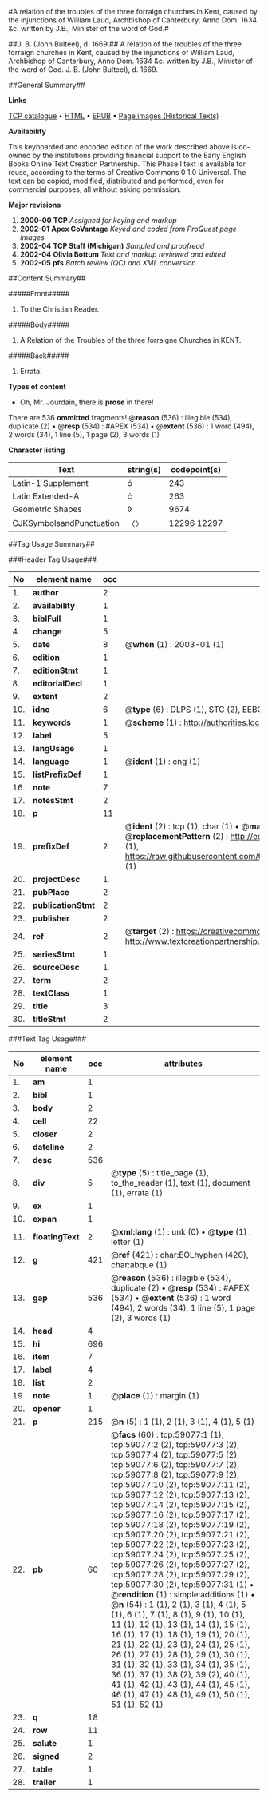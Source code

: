 #A relation of the troubles of the three forraign churches in Kent, caused by the injunctions of William Laud, Archbishop of Canterbury, Anno Dom. 1634 &c. written by J.B., Minister of the word of God.#

##J. B. (John Bulteel), d. 1669.##
A relation of the troubles of the three forraign churches in Kent, caused by the injunctions of William Laud, Archbishop of Canterbury, Anno Dom. 1634 &c. written by J.B., Minister of the word of God.
J. B. (John Bulteel), d. 1669.

##General Summary##

**Links**

[TCP catalogue](http://www.ota.ox.ac.uk/tcp/)  • 
[HTML](http://tei.it.ox.ac.uk/tcp/Texts-HTML/free/A30/A30098.html)  • 
[EPUB](http://tei.it.ox.ac.uk/tcp/Texts-EPUB/free/A30/A30098.epub) • 
[Page images (Historical Texts)](https://data.historicaltexts.jisc.ac.uk/view?pubId=eebo-12297462e&pageId=eebo-12297462e-59077-1)

**Availability**

This keyboarded and encoded edition of the
	       work described above is co-owned by the institutions
	       providing financial support to the Early English Books
	       Online Text Creation Partnership. This Phase I text is
	       available for reuse, according to the terms of Creative
	       Commons 0 1.0 Universal. The text can be copied,
	       modified, distributed and performed, even for
	       commercial purposes, all without asking permission.

**Major revisions**

1. __2000-00__ __TCP__ *Assigned for keying and markup*
1. __2002-01__ __Apex CoVantage__ *Keyed and coded from ProQuest page images*
1. __2002-04__ __TCP Staff (Michigan)__ *Sampled and proofread*
1. __2002-04__ __Olivia Bottum__ *Text and markup reviewed and edited*
1. __2002-05__ __pfs__ *Batch review (QC) and XML conversion*

##Content Summary##

#####Front#####

1. To the Christian Reader.

#####Body#####

1. A Relation of the Troubles of the three forraigne Churches in KENT.

#####Back#####

1. Errata.

**Types of content**

  * Oh, Mr. Jourdain, there is **prose** in there!

There are 536 **ommitted** fragments! 
 @__reason__ (536) : illegible (534), duplicate (2)  •  @__resp__ (534) : #APEX (534)  •  @__extent__ (536) : 1 word (494), 2 words (34), 1 line (5), 1 page (2), 3 words (1)

**Character listing**


|Text|string(s)|codepoint(s)|
|---|---|---|
|Latin-1 Supplement|ó|243|
|Latin Extended-A|ć|263|
|Geometric Shapes|◊|9674|
|CJKSymbolsandPunctuation|〈〉|12296 12297|

##Tag Usage Summary##

###Header Tag Usage###

|No|element name|occ|attributes|
|---|---|---|---|
|1.|__author__|2||
|2.|__availability__|1||
|3.|__biblFull__|1||
|4.|__change__|5||
|5.|__date__|8| @__when__ (1) : 2003-01 (1)|
|6.|__edition__|1||
|7.|__editionStmt__|1||
|8.|__editorialDecl__|1||
|9.|__extent__|2||
|10.|__idno__|6| @__type__ (6) : DLPS (1), STC (2), EEBO-CITATION (1), OCLC (1), VID (1)|
|11.|__keywords__|1| @__scheme__ (1) : http://authorities.loc.gov/ (1)|
|12.|__label__|5||
|13.|__langUsage__|1||
|14.|__language__|1| @__ident__ (1) : eng (1)|
|15.|__listPrefixDef__|1||
|16.|__note__|7||
|17.|__notesStmt__|2||
|18.|__p__|11||
|19.|__prefixDef__|2| @__ident__ (2) : tcp (1), char (1)  •  @__matchPattern__ (2) : ([0-9\-]+):([0-9IVX]+) (1), (.+) (1)  •  @__replacementPattern__ (2) : http://eebo.chadwyck.com/downloadtiff?vid=$1&page=$2 (1), https://raw.githubusercontent.com/textcreationpartnership/Texts/master/tcpchars.xml#$1 (1)|
|20.|__projectDesc__|1||
|21.|__pubPlace__|2||
|22.|__publicationStmt__|2||
|23.|__publisher__|2||
|24.|__ref__|2| @__target__ (2) : https://creativecommons.org/publicdomain/zero/1.0/ (1), http://www.textcreationpartnership.org/docs/. (1)|
|25.|__seriesStmt__|1||
|26.|__sourceDesc__|1||
|27.|__term__|2||
|28.|__textClass__|1||
|29.|__title__|3||
|30.|__titleStmt__|2||


###Text Tag Usage###

|No|element name|occ|attributes|
|---|---|---|---|
|1.|__am__|1||
|2.|__bibl__|1||
|3.|__body__|2||
|4.|__cell__|22||
|5.|__closer__|2||
|6.|__dateline__|2||
|7.|__desc__|536||
|8.|__div__|5| @__type__ (5) : title_page (1), to_the_reader (1), text (1), document (1), errata (1)|
|9.|__ex__|1||
|10.|__expan__|1||
|11.|__floatingText__|2| @__xml:lang__ (1) : unk (0)  •  @__type__ (1) : letter (1)|
|12.|__g__|421| @__ref__ (421) : char:EOLhyphen (420), char:abque (1)|
|13.|__gap__|536| @__reason__ (536) : illegible (534), duplicate (2)  •  @__resp__ (534) : #APEX (534)  •  @__extent__ (536) : 1 word (494), 2 words (34), 1 line (5), 1 page (2), 3 words (1)|
|14.|__head__|4||
|15.|__hi__|696||
|16.|__item__|7||
|17.|__label__|4||
|18.|__list__|2||
|19.|__note__|1| @__place__ (1) : margin (1)|
|20.|__opener__|1||
|21.|__p__|215| @__n__ (5) : 1 (1), 2 (1), 3 (1), 4 (1), 5 (1)|
|22.|__pb__|60| @__facs__ (60) : tcp:59077:1 (1), tcp:59077:2 (2), tcp:59077:3 (2), tcp:59077:4 (2), tcp:59077:5 (2), tcp:59077:6 (2), tcp:59077:7 (2), tcp:59077:8 (2), tcp:59077:9 (2), tcp:59077:10 (2), tcp:59077:11 (2), tcp:59077:12 (2), tcp:59077:13 (2), tcp:59077:14 (2), tcp:59077:15 (2), tcp:59077:16 (2), tcp:59077:17 (2), tcp:59077:18 (2), tcp:59077:19 (2), tcp:59077:20 (2), tcp:59077:21 (2), tcp:59077:22 (2), tcp:59077:23 (2), tcp:59077:24 (2), tcp:59077:25 (2), tcp:59077:26 (2), tcp:59077:27 (2), tcp:59077:28 (2), tcp:59077:29 (2), tcp:59077:30 (2), tcp:59077:31 (1)  •  @__rendition__ (1) : simple:additions (1)  •  @__n__ (54) : 1 (1), 2 (1), 3 (1), 4 (1), 5 (1), 6 (1), 7 (1), 8 (1), 9 (1), 10 (1), 11 (1), 12 (1), 13 (1), 14 (1), 15 (1), 16 (1), 17 (1), 18 (1), 19 (1), 20 (1), 21 (1), 22 (1), 23 (1), 24 (1), 25 (1), 26 (1), 27 (1), 28 (1), 29 (1), 30 (1), 31 (1), 32 (1), 33 (1), 34 (1), 35 (1), 36 (1), 37 (1), 38 (2), 39 (2), 40 (1), 41 (1), 42 (1), 43 (1), 44 (1), 45 (1), 46 (1), 47 (1), 48 (1), 49 (1), 50 (1), 51 (1), 52 (1)|
|23.|__q__|18||
|24.|__row__|11||
|25.|__salute__|1||
|26.|__signed__|2||
|27.|__table__|1||
|28.|__trailer__|1||
